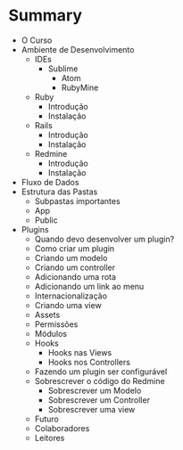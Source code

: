 # Summary

* O Curso
* Ambiente de Desenvolvimento
  * IDEs
    * Sublime
      * Atom
      * RubyMine
  * Ruby
      * Introdução
      * Instalação
  * Rails
      * Introdução
      * Instalação
  * Redmine
      * Introdução
      * Instalação
* Fluxo de Dados
* Estrutura das Pastas
  * Subpastas importantes
  * App
  * Public
* Plugins
    * Quando devo desenvolver um plugin?
    * Como criar um plugin
    * Criando um modelo
    * Criando um controller
    * Adicionando uma rota
    * Adicionando um link ao menu
    * Internacionalização
    * Criando uma view
    * Assets
    * Permissões
    * Módulos
    * Hooks
        * Hooks nas Views
        * Hooks nos Controllers
    * Fazendo um plugin ser configurável
    * Sobrescrever o código do Redmine
        * Sobrescrever um Modelo
        * Sobrescrever um Controller
        * Sobrescrever uma view
    * Futuro
    * Colaboradores
    * Leitores